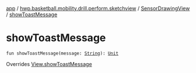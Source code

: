 [app](../../index.md) / [hwp.basketball.mobility.drill.perform.sketchview](../index.md) / [SensorDrawingView](index.md) / [showToastMessage](.)

# showToastMessage

`fun showToastMessage(message: `[`String`](https://kotlinlang.org/api/latest/jvm/stdlib/kotlin/-string/index.html)`): `[`Unit`](https://kotlinlang.org/api/latest/jvm/stdlib/kotlin/-unit/index.html)

Overrides [View.showToastMessage](../-sensor-drawing-view-view-contract/-view/show-toast-message.md)

